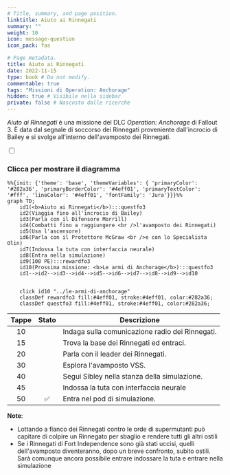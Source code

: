 ```yaml
---
# Title, summary, and page position.
linktitle: Aiuto ai Rinnegati
summary: ""
weight: 10
icon: message-question
icon_pack: fas

# Page metadata.
title: Aiuto ai Rinnegati
date: 2022-11-15
type: book # Do not modify.
commentable: true
tags: "Missioni di Operation: Anchorage"
hidden: true # Visibile nella sidebar
private: false # Nascosto dalle ricerche
---
```


<div class="fo3">

*Aiuto ai Rinnegati* è una missione del DLC *Operation: Anchorage* di Fallout 3. È data dal segnale di soccorso dei Rinnegati proveniente dall'incrocio di Bailey e si svolge all'interno dell'avamposto dei Rinnegati. 



<section class="chart-collapse">
<input type="checkbox" name="collapse2" id="handle2">
<h3 class="handle">
<label for="handle2">Clicca per mostrare il diagramma</label>
</h3>
<div class="content">

```mermaid
%%{init: {'theme': 'base', 'themeVariables': { 'primaryColor': '#282a36', 'primaryBorderColor': '#4eff01', 'primaryTextColor': '#fff', 'lineColor': '#4eff01', 'fontFamily': 'Jura'}}}%%
graph TD;
    id1(<b>Aiuto ai Rinnegati</b>):::questfo3
    id2(Viaggia fino all'incrocio di Bailey)
    id3(Parla con il Difensore Morrill)
    id4(Combatti fino a raggiungere <br />l'avamposto dei Rinnegati)
    id5(Usa l'ascensore)
    id6(Parla con il Protettore McGraw <br />e con lo Specialista Olin)
    id7(Indossa la tuta con interfaccia neurale) 
    id8(Entra nella simulazione)
    id9(100 PE):::rewardfo3
    id10(Prossima missione: <b>Le armi di Anchorage</b>):::questfo3
    id1-->id2-->id3-->id4-->id5-->id6-->id7-->id8-->id9-->id10
    
    
    click id10 "../le-armi-di-anchorage"
    classDef rewardfo3 fill:#4eff01, stroke:#4eff01, color:#282a36;
    classDef questfo3 fill:#4eff01, stroke:#4eff01, color:#282a36;
```

</div>
</section>

| Tappe |       Stato        | Descrizione                                     |
| :---: | :----------------: | ----------------------------------------------- |
|  10   |                    | Indaga sulla comunicazione radio dei Rinnegati. |
|  15   |                    | Trova la base dei Rinnegati ed entraci.         |
|  20   |                    | Parla con il leader dei Rinnegati.              |
|  30   |                    | Esplora l'avamposto VSS.                        |
|  40   |                    | Segui Sibley nella stanza della simulazione.    |
|  45   |                    | Indossa la tuta con interfaccia neurale          |
|  50   | :white_check_mark: | Entra nel pod di simulazione.                   |




**Note**:
- Lottando a fianco dei Rinnegati contro le orde di supermutanti può capitare di colpire un Rinnegato per sbaglio e rendere tutti gli altri ostili
- Se i Rinnegati di Fort Independence sono già stati uccisi, quelli dell'avamposto diventeranno, dopo un breve confronto, subito ostili. Sarà comunque ancora possibile entrare indossare la tuta e entrare nella simulazione

</div>